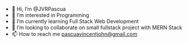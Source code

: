 - 👋 Hi, I’m @JVRPascua
- 👀 I’m interested in Programming
- 🌱 I’m currently learning Full Stack Web Development
- 💞️ I’m looking to collaborate on small fullstack project with MERN Stack
- 📫 How to reach me pascuavincentjohn@gmail.com

<!---
JVRPascua/JVRPascua is a ✨ special ✨ repository because its `README.md` (this file) appears on your GitHub profile.
You can click the Preview link to take a look at your changes.
--->
